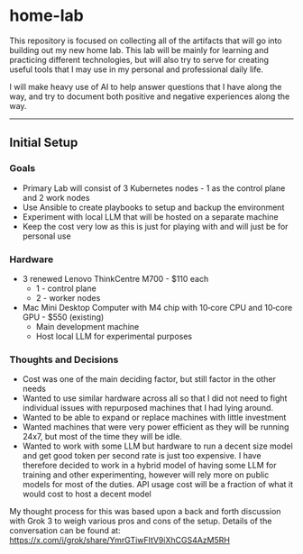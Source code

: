 # home-lab
This repository is focused on collecting all of the artifacts that will go into building out my new home lab.  This lab will be mainly for learning and practicing different technologies, but will also try to serve for creating useful tools that I may use in my personal and professional daily life.

I will make heavy use of AI to help answer questions that I have along the way, and try to document both positive and negative experiences along the way.
<hr/>

## Initial Setup

### Goals
<ul>
<li> Primary Lab will consist of 3 Kubernetes nodes - 1 as the control plane and 2 work nodes
<li> Use Ansible to create playbooks to setup and backup the environment
<li> Experiment with local LLM that will be hosted on a separate machine
<li> Keep the cost very low as this is just for playing with and will just be for personal use
</ul>

### Hardware
<ul>
<li> 3 renewed Lenovo ThinkCentre M700 - $110 each
    <ul>
    <li> 1 - control plane
    <li> 2 - worker nodes
    </ul>
<li> Mac Mini Desktop Computer with M4 chip with 10‑core CPU and 10‑core GPU - $550 (existing)
    <ul>
    <li> Main development machine
    <li> Host local LLM for experimental purposes
    </ul>
</ul>

### Thoughts and Decisions
<ul>
<li> Cost was one of the main deciding factor, but still factor in the other needs
<li> Wanted to use similar hardware across all so that I did not need to fight individual issues with repurposed machines that I had lying around.
<li> Wanted to be able to expand or replace machines with little investment
<li> Wanted machines that were very power efficient as they will be running 24x7, but most of the time they will be idle.
<li> Wanted to work with some LLM but hardware to run a decent size model and get good token per second rate is just too expensive.  I have therefore decided to work in a hybrid model of having some LLM for training and other experimenting, however will rely more on public models for most of the duties.  API usage cost will be a fraction of what it would cost to host a decent model
</ul>

My thought process for this was based upon a back and forth discussion with Grok 3 to weigh various pros and cons of the setup.  Details of the conversation can be found at:  https://x.com/i/grok/share/YmrGTiwFItV9iXhCGS4AzM5RH



